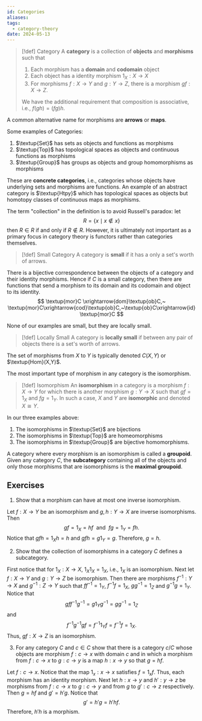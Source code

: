 ```yaml
---
id: Categories
aliases: 
tags:
  - category-theory
date: 2024-05-13
---
```


> [!def] Category
> A **category** is a collection of **objects** and **morphisms** such that 
> 1. Each morphism has a **domain** and **codomain** object
> 2. Each object has a identity morphism $1_X:X\rightarrow X$
> 3. For morphisms $f:X\rightarrow Y$ and $g:Y\rightarrow Z$, there is a morphism $gf:X\rightarrow Z$.
>
> We have the additional requirement that composition is associative, i.e., $f(gh)=(fg)h$.

A common alternative name for morphisms are **arrows** or **maps**.

Some examples of Categories:
1. $\textup{Set}$ has sets as objects and functions as morphisms
2. $\textup{Top}$ has topological spaces as objects and continuous functions as morphisms
3. $\textup{Group}$ has groups as objects and group homomorphisms as morphisms


These are **concrete categories**, i.e., categories whose objects have underlying sets and morphisms are functions. An example of an abstract category is $\textup{Htpy}$ which has topological spaces as objects but homotopy classes of continuous maps as morphisms.

The term "collection" in the definition is to avoid Russell's paradox: let
$$
    R = \{x\mid x\not\in x\}
$$
then $R\in R$ if and only if $R\not\in R$. However, it is ultimately not important as a primary focus in category theory is functors rather than categories themselves.

> [!def] Small Category
> A category is **small** if it has a only a set's worth of arrows.

There is a bijective correspondence between the objects of a category and their identity morphisms. Hence if $C$ is a small category, then there are functions that send a morphism to its domain and its codomain and object to its identity.
$$
    \textup{mor}C \xrightarrow{dom}\textup{ob}C,~ \textup{mor}C\xrightarrow{cod}\textup{ob}C,~\textup{ob}C\xrightarrow{id}\textup{mor}C
$$

None of our examples are small, but they are locally small.

> [!def] Locally Small
> A category is **locally small** if between any pair of objects there is a set's worth of arrows.

The set of morphisms from $X$ to $Y$ is typically denoted $C(X,Y)$ or $\textup{Hom}(X,Y)$.

The most important type of morphism in any category is the isomorphism.

> [!def] Isomorphism
> An **isomorphism** in a category is a morphism $f:X\rightarrow Y$ for which there is another morphism $g:Y\rightarrow X$ such that $gf=1_X$ and $fg=1_Y$. In such a case, $X$ and $Y$ are **isomorphic** and denoted $X\cong Y$.

In our three examples above:
1. The isomorphisms in $\textup{Set}$ are bijections
2. The isomorphisms in $\textup{Top}$ are homeomorphisms
3. The isomorphisms in $\textup{Group}$ are bijective homomorphisms.

A category where every morphism is an isomorphism is called a **groupoid**. Given any category $C$, the **subcategory** containing all of the objects and only those morphisms that are isomorphisms is the **maximal groupoid**.

## Exercises

1. Show that a morphism can have at most one inverse isomorphism.

Let $f:X\rightarrow Y$ be an isomorphism and $g,h:Y\rightarrow X$ are inverse isomorphisms. Then 
$$
    gf = 1_X = hf~\text{ and }~fg = 1_Y = fh.
$$
Notice that $gfh=1_Xh=h$ and $gfh=g1_Y=g$. Therefore, $g=h$.

2. Show that the collection of isomorphisms in a category $C$ defines a subcategory.

First notice that for $1_X:X\rightarrow X$, $1_X1_X=1_X$, i.e., $1_X$ is an isomorphism. Next let $f:X\rightarrow Y$ and $g:Y\rightarrow Z$ be isomorphism. Then there are morphisms $f^{-1}:Y\rightarrow X$ and $g^{-1}:Z\rightarrow Y$ such that $ff^{-1}=1_Y$, $f^{-1}f=1_X$, $gg^{-1}=1_Z$ and $g^{-1}g=1_Y$. Notice that 
$$
    gff^{-1}g^{-1} = g1_Yg^{-1} = gg^{-1} = 1_Z
$$
and
$$
    f^{-1}g^{-1}gf = f^{-1}1_Yf = f^{-1}f = 1_X.
$$
Thus, $gf:X\rightarrow Z$ is an isomorphism.

3. For any category $C$ and $c\in C$ show that there is a category $c/C$ whose objects are morphism $f:c\rightarrow x$ with domain $c$ and in which a morphism from $f:c\rightarrow x$ to $g:c\rightarrow y$ is a map $h:x\rightarrow y$ so that $g=hf$.

Let $f:c\rightarrow x$. Notice that the map $1_x:x\rightarrow x$ satisfies $f=1_xf$. Thus, each morphism has an identity morphism. Next let $h:x\rightarrow y$ and $h':y\rightarrow z$ be morphisms from $f:c\rightarrow x$ to $g:c\rightarrow y$ and from $g$ to $g':c\rightarrow z$ respectively. Then $g=hf$ and $g'=h'g$. Notice that 
$$
    g' = h'g = h'hf.
$$
Therefore, $h'h$ is a morphism.
